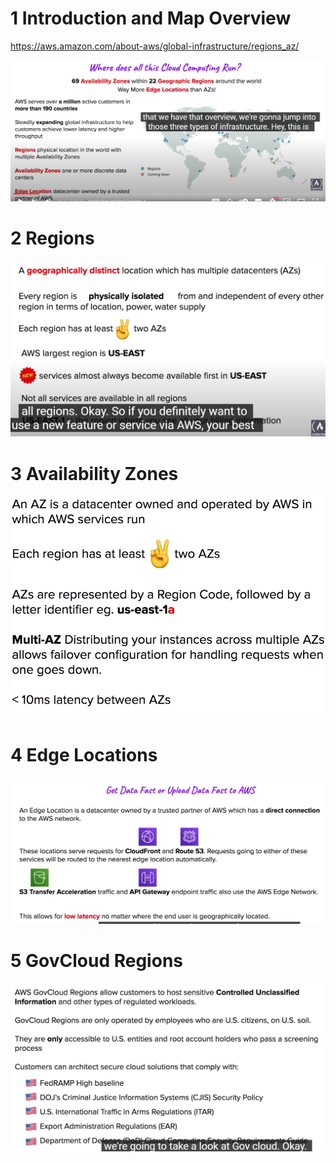 # 1 Introduction and Map Overview
https://aws.amazon.com/about-aws/global-infrastructure/regions_az/

![](image/Domain1_02_AWS_Global_Infrastructure_Introduction%20and%20Map%20Overview.png)

# 2 Regions
![](image/Domain1_02_AWS_Global_Infrastructure_Regions.png)

# 3 Availability Zones
![](image/Domain1_02_AWS_Global_Infrastructure_AvailabilityZones.png)

# 4 Edge Locations

![](image/Domain1_02_AWS_Global_Infrastructure_EdgeLocation.png)
# 5 GovCloud Regions
![](image/Domain1_02_AWS_Global_Infrastructure_GovCloudRegions.png)